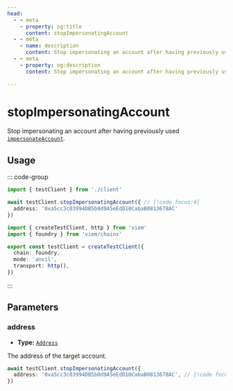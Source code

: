 ```yaml
---
head:
  - - meta
    - property: og:title
      content: stopImpersonatingAccount
  - - meta
    - name: description
      content: Stop impersonating an account after having previously used `impersonateAccount`.
  - - meta
    - property: og:description
      content: Stop impersonating an account after having previously used `impersonateAccount`.

---
```


# stopImpersonatingAccount

Stop impersonating an account after having previously used [`impersonateAccount`](/docs/actions/test/impersonateAccount).

## Usage

::: code-group

```ts [example.ts]
import { testClient } from './client'

await testClient.stopImpersonatingAccount({ // [!code focus:4]
  address: '0xa5cc3c03994DB5b0d9A5eEdD10CabaB0813678AC'
})
```

```ts [client.ts]
import { createTestClient, http } from 'viem'
import { foundry } from 'viem/chains'

export const testClient = createTestClient({
  chain: foundry,
  mode: 'anvil',
  transport: http(), 
})
```

:::

## Parameters

### address

- **Type:** [`Address`](/docs/glossary/types#address)

The address of the target account.

```ts
await testClient.stopImpersonatingAccount({
  address: '0xa5cc3c03994DB5b0d9A5eEdD10CabaB0813678AC', // [!code focus]
})
```
